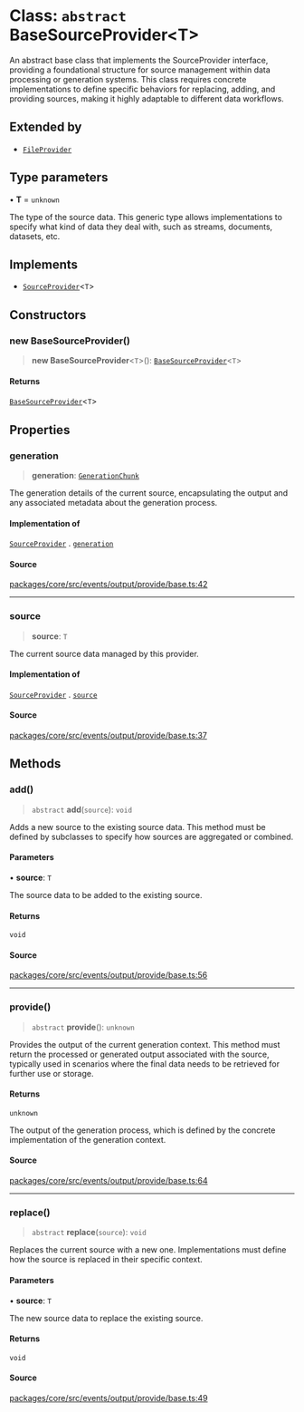# Class: `abstract` BaseSourceProvider\<T\>

An abstract base class that implements the SourceProvider interface, providing a foundational structure
for source management within data processing or generation systems. This class requires concrete implementations
to define specific behaviors for replacing, adding, and providing sources, making it highly adaptable to different data workflows.

## Extended by

- [`FileProvider`](../../file/classes/FileProvider.md)

## Type parameters

• **T** = `unknown`

The type of the source data. This generic type allows implementations to specify what kind of data they deal with,
such as streams, documents, datasets, etc.

## Implements

- [`SourceProvider`](../interfaces/SourceProvider.md)\<`T`\>

## Constructors

### new BaseSourceProvider()

> **new BaseSourceProvider**\<`T`\>(): [`BaseSourceProvider`](BaseSourceProvider.md)\<`T`\>

#### Returns

[`BaseSourceProvider`](BaseSourceProvider.md)\<`T`\>

## Properties

### generation

> **generation**: [`GenerationChunk`](../../generation/classes/GenerationChunk.md)

The generation details of the current source, encapsulating the output and any associated metadata about the generation process.

#### Implementation of

[`SourceProvider`](../interfaces/SourceProvider.md) . [`generation`](../interfaces/SourceProvider.md#generation)

#### Source

[packages/core/src/events/output/provide/base.ts:42](https://github.com/VictorS67/encre/blob/c09849eb59af073bf23be826a912f2ba4f635f93/packages/core/src/events/output/provide/base.ts#L42)

***

### source

> **source**: `T`

The current source data managed by this provider.

#### Implementation of

[`SourceProvider`](../interfaces/SourceProvider.md) . [`source`](../interfaces/SourceProvider.md#source)

#### Source

[packages/core/src/events/output/provide/base.ts:37](https://github.com/VictorS67/encre/blob/c09849eb59af073bf23be826a912f2ba4f635f93/packages/core/src/events/output/provide/base.ts#L37)

## Methods

### add()

> `abstract` **add**(`source`): `void`

Adds a new source to the existing source data. This method must be defined by subclasses to specify how sources are aggregated or combined.

#### Parameters

• **source**: `T`

The source data to be added to the existing source.

#### Returns

`void`

#### Source

[packages/core/src/events/output/provide/base.ts:56](https://github.com/VictorS67/encre/blob/c09849eb59af073bf23be826a912f2ba4f635f93/packages/core/src/events/output/provide/base.ts#L56)

***

### provide()

> `abstract` **provide**(): `unknown`

Provides the output of the current generation context. This method must return the processed or generated output associated with the source,
typically used in scenarios where the final data needs to be retrieved for further use or storage.

#### Returns

`unknown`

The output of the generation process, which is defined by the concrete implementation of the generation context.

#### Source

[packages/core/src/events/output/provide/base.ts:64](https://github.com/VictorS67/encre/blob/c09849eb59af073bf23be826a912f2ba4f635f93/packages/core/src/events/output/provide/base.ts#L64)

***

### replace()

> `abstract` **replace**(`source`): `void`

Replaces the current source with a new one. Implementations must define how the source is replaced in their specific context.

#### Parameters

• **source**: `T`

The new source data to replace the existing source.

#### Returns

`void`

#### Source

[packages/core/src/events/output/provide/base.ts:49](https://github.com/VictorS67/encre/blob/c09849eb59af073bf23be826a912f2ba4f635f93/packages/core/src/events/output/provide/base.ts#L49)
